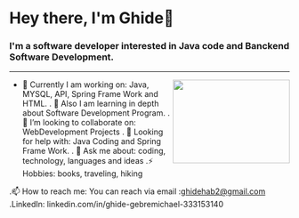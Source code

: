 <h1 align="left"> Hey there, I'm Ghide👋 </h1>



<h3 align="left">  I'm a software developer interested in Java code and Banckend Software Development. </h3>

---

<!-- credits for gif https://gph.is/g/ZWg5jr7 -->
<img align="right" height="150" width="210" src="data.gif">

- 🔭 Currently I am working on: Java, MYSQL, API, Spring Frame Work and HTML.
. 🌱 Also I am learning in depth about Software Development Program. 
. 👯 I’m looking to collaborate on: WebDevelopment Projects
. 🤔 Looking for help with: Java Coding and Spring Frame Work.
. 💬 Ask me about: coding, technology, languages and ideas
.⚡ Hobbies: books, traveling, hiking


.📫 How to reach me: You can reach via email :ghidehab2@gmail.com
 .LinkedIn: linkedin.com/in/ghide-gebremichael-333153140

 


 
